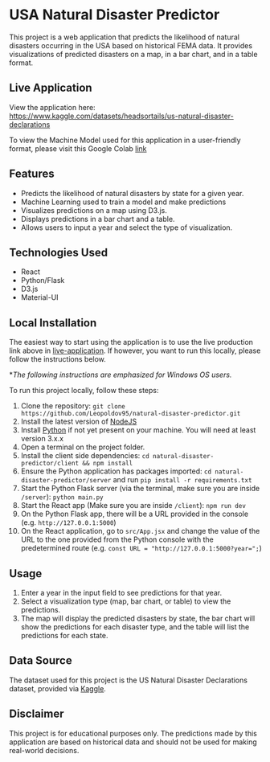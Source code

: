 # USA Natural Disaster Predictor

This project is a web application that predicts the likelihood of natural disasters occurring in the USA based on historical FEMA data. It provides visualizations of predicted disasters on a map, in a bar chart, and in a table format.

## Live Application

View the application here: <https://www.kaggle.com/datasets/headsortails/us-natural-disaster-declarations>

To view the Machine Model used for this application in a user-friendly format, please visit this Google Colab [link](https://colab.research.google.com/drive/1dMI1Kx4XB4f-c2IDyM3Zr10Z5nTHDEZT?usp=sharing)

## Features

- Predicts the likelihood of natural disasters by state for a given year.
- Machine Learning used to train a model and make predictions
- Visualizes predictions on a map using D3.js.
- Displays predictions in a bar chart and a table.
- Allows users to input a year and select the type of visualization.

## Technologies Used

- React
- Python/Flask
- D3.js
- Material-UI

## Local Installation

The easiest way to start using the application is to use the live production link above in [live-application](#live-application). If however, you want to run this locally, please follow the instructions below.

**The following instructions are emphasized for Windows OS users.*

To run this project locally, follow these steps:

1. Clone the repository: `git clone https://github.com/Leopoldov95/natural-disaster-predictor.git`
2. Install the latest version of [NodeJS](https://nodejs.org/en/download)
3. Install [Python](https://www.python.org/downloads/) if not yet present on your machine. You will need at least version 3.x.x
4. Open a terminal on the project folder.
5. Install the client side dependencies: `cd natural-disaster-predictor/client && npm install`
6. Ensure the Python application has packages imported: `cd natural-disaster-predictor/server` and run `pip install -r requirements.txt`
7. Start the Python Flask server (via the terminal, make sure you are inside `/server`): `python main.py`
8. Start the React app (Make sure you are inside `/client`): `npm run dev`
9. On the Python Flask app, there will be a URL provided in the console (e.g. `http://127.0.0.1:5000`)
10. On the React application, go to `src/App.jsx` and change the value of the URL to the one provided from the Python console with the predetermined route (e.g. `const URL = "http://127.0.0.1:5000?year=";`)

## Usage

1. Enter a year in the input field to see predictions for that year.
2. Select a visualization type (map, bar chart, or table) to view the predictions.
3. The map will display the predicted disasters by state, the bar chart will show the predictions for each disaster type, and the table will list the predictions for each state.

## Data Source

The dataset used for this project is the US Natural Disaster Declarations dataset, provided via [Kaggle](https://www.kaggle.com/datasets/headsortails/us-natural-disaster-declarations).

## Disclaimer

This project is for educational purposes only. The predictions made by this application are based on historical data and should not be used for making real-world decisions.

